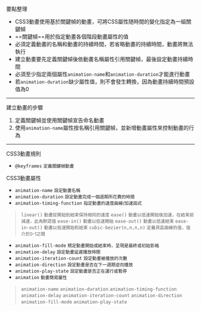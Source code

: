 要點整理
- CSS3動畫使用基於關鍵幀的動畫，可將CSS屬性随時間的變化指定為一組關鍵幀
- ==關鍵幀==用於指定動畫各個階段動畫屬性的值
- 必須定義動畫的名稱和動畫的持續時間，若省略動畫的持續時間，動畫將無法執行
- 建立動畫要先定義關鍵幀後依動畫名稱屬性引用關鍵幀，最後設定動畫持續時間
- 必須至少指定兩個屬性`animation-name`和`animation-duration`才能進行動畫
- 若`animation-duration`缺少屬性值，則不會發生轉換，因為動畫持續時間預設值為0

---

建立動畫的步驟
1. 定義關鍵幀並使用關鍵幀宣告命名動畫
2. 使用`animation-name`屬性按名稱引用關鍵幀，並新增動畫屬性來控制動畫的行為

---

CSS3動畫規則
- `@keyframes`	<small>定義關鍵幀動畫</small>

CSS3動畫屬性
- `animation-name` <small>設定動畫名稱</small>
- `animation-duration` <small>設定動畫完成一個週期所花費的時間</small>
- `animation-timing-function` <small>指定動畫的速度曲線/加速函式</small>

>`linear()` <small>動畫從開始到結束保持相同的速度</small>
>`ease()` <small>動畫以低速開始後加速，在結束前減速，此為默認值</small>
>`ease-in()` <small>動畫以低速開始</small>
>`ease-out()` <small>動畫以低速結束</small>
>`ease-in-out()` <small>動畫以低速開始和結束</small>
>`cubic-bezier(n,n,n,n)` <small>定義貝茲曲線的值，值介於0-1之間</small>
- `animation-fill-mode` <small>規定動畫開始或結束時，呈現是最終或初始影格</small>
- `animation-delay` <small>設定動畫延遲播放時間</small>
- `animation-iteration-count` <small>設定動畫被播放的次數</small>
- `animation-direction` <small>設定動畫是否在下一週期逆向播放</small>
- `animation-play-state` <small>設定動畫是否正在運行或暫停</small>
- `animation` <small>動畫簡寫屬性</small>

>`animation-name`
>`animation-duration`
>`animation-timing-function`
>`animation-delay`
>`animation-iteration-count`
>`animation-direction`
>`animation-fill-mode`
>`animation-play-state`